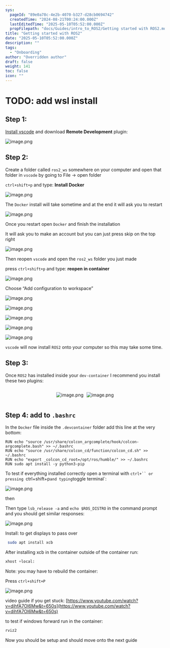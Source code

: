 ```yaml
---
sys:
  pageId: "89e0a78c-4e2b-4070-b327-d28cb0694742"
  createdTime: "2024-08-21T00:24:00.000Z"
  lastEditedTime: "2025-05-10T05:52:00.000Z"
  propFilepath: "docs/Guides/intro_to_ROS2/Getting started with ROS2.md"
title: "Getting started with ROS2"
date: "2025-05-10T05:52:00.000Z"
description: ""
tags:
  - "Onboarding"
author: "Overridden author"
draft: false
weight: 141
toc: false
icon: ""
---
```


# TODO: add wsl install

## Step 1:

[Install vscode](https://code.visualstudio.com/download) and download **Remote Development** plugin:

![image.png](https://prod-files-secure.s3.us-west-2.amazonaws.com/d518164a-d88e-44d1-a4ee-3adb3bd8bce0/efb52993-1881-4a40-b95e-6f020334f022/image.png?X-Amz-Algorithm=AWS4-HMAC-SHA256&X-Amz-Content-Sha256=UNSIGNED-PAYLOAD&X-Amz-Credential=ASIAZI2LB4666SOHWDMS%2F20250607%2Fus-west-2%2Fs3%2Faws4_request&X-Amz-Date=20250607T131814Z&X-Amz-Expires=3600&X-Amz-Security-Token=IQoJb3JpZ2luX2VjEJz%2F%2F%2F%2F%2F%2F%2F%2F%2F%2FwEaCXVzLXdlc3QtMiJGMEQCID3R8yuC6HEuDzEfZ8WPbeaEBZz8OdgTuRD%2FbyIdIjGNAiBpl6nHIZ2KLIGTIBGMOAl13kdIzteRFo6SGTi40FXVxyr%2FAwh0EAAaDDYzNzQyMzE4MzgwNSIM1n7mvNLPgwHlWyCOKtwDshVSvj3fuZYusv8fkjUaKw%2BlSIJ3Ku9RrhQkFxi7sFERmjhj01Aw3wkpQUQMMxBbq5BLbNfMWnqszGWHWc9ArUtOxqzrsubDnm1bYEkdp3WBknearikmgqwrIbhnn9c1SAz5Rz8juA02Q%2FPSYz%2FVsns9PsV3f%2FtMGiDw4GTt6xpGpCx5mic4ROXZWBS5cLGr24q9E05l3h20J081yJoqbCB2r4vwLcDohiUoNUK0Mnkj8IDxnir8BY8WIFIEELmrJNqAY4UoFv7%2F2dTj7Ln9iRmr15LquWIHrJjixNZfybK608vy%2BefXj0h4FCxQ%2BV2hiK8m%2FcNCIVe7YPtXrHCkjwSysWVMckaWWgs5oy8Bi5TpbW11r%2B4iraWqVHP2eILwBgqlLsOGUflLcFitQ0gKLPEmn8H1SH2EHXeI%2F9%2Bw9ZBHiqKmPdRZeWifixr%2FDjHARaLt5lZMNKPXpP3i8J%2F8G8KUtFujAjKWCvKaHqHoD8pGKz7mvp05%2FisM%2F4aVqmsJzpnesaU1XAFRQdPPZccAQbs9F31nztUKCQnRY9Z%2FxNHEnaM%2F1pk%2FaVQsaA7rx1IsBUmyI7UL%2B3W33cRFDs50k8KBpoiEQNlmq04TW2F6brKosZrAcb90Fe51vGsw6MOQwgY6pgE7KwT3CvFyewlRQGMMi44ild9U2pmVZKXwFodhjmjN1j1%2BzJ7W%2BdyII3UnwhG%2BrKWy1xvXmaqQe2nlo753M4QhG4FSsSEB4QUciFmOQRfYjXo6ds1euQdd6C6fV7esQ1Vi6M1fLSw2GXdHVZW%2B2TuHeyYtwnRwwCedag7q8U%2F4TFKz9CQ6E9C5m%2F8Pif4zN1TOdu7zPw8fqbuR9dz7bSTXYIv5nlKJ&X-Amz-Signature=9e2d19893e12930295741ca4e4c6c43191786f07e4795cefdb550d2549917e4c&X-Amz-SignedHeaders=host&x-id=GetObject)

## Step 2:

Create a folder called `ros2_ws` somewhere on your computer and open that folder in `vscode` by going to File → open folder 

`ctrl+shift+p` and type: **Install Docker**

![image.png](https://prod-files-secure.s3.us-west-2.amazonaws.com/d518164a-d88e-44d1-a4ee-3adb3bd8bce0/2269dc0e-1cd5-47ff-bceb-c04ad9b2eab0/image.png?X-Amz-Algorithm=AWS4-HMAC-SHA256&X-Amz-Content-Sha256=UNSIGNED-PAYLOAD&X-Amz-Credential=ASIAZI2LB4666SOHWDMS%2F20250607%2Fus-west-2%2Fs3%2Faws4_request&X-Amz-Date=20250607T131814Z&X-Amz-Expires=3600&X-Amz-Security-Token=IQoJb3JpZ2luX2VjEJz%2F%2F%2F%2F%2F%2F%2F%2F%2F%2FwEaCXVzLXdlc3QtMiJGMEQCID3R8yuC6HEuDzEfZ8WPbeaEBZz8OdgTuRD%2FbyIdIjGNAiBpl6nHIZ2KLIGTIBGMOAl13kdIzteRFo6SGTi40FXVxyr%2FAwh0EAAaDDYzNzQyMzE4MzgwNSIM1n7mvNLPgwHlWyCOKtwDshVSvj3fuZYusv8fkjUaKw%2BlSIJ3Ku9RrhQkFxi7sFERmjhj01Aw3wkpQUQMMxBbq5BLbNfMWnqszGWHWc9ArUtOxqzrsubDnm1bYEkdp3WBknearikmgqwrIbhnn9c1SAz5Rz8juA02Q%2FPSYz%2FVsns9PsV3f%2FtMGiDw4GTt6xpGpCx5mic4ROXZWBS5cLGr24q9E05l3h20J081yJoqbCB2r4vwLcDohiUoNUK0Mnkj8IDxnir8BY8WIFIEELmrJNqAY4UoFv7%2F2dTj7Ln9iRmr15LquWIHrJjixNZfybK608vy%2BefXj0h4FCxQ%2BV2hiK8m%2FcNCIVe7YPtXrHCkjwSysWVMckaWWgs5oy8Bi5TpbW11r%2B4iraWqVHP2eILwBgqlLsOGUflLcFitQ0gKLPEmn8H1SH2EHXeI%2F9%2Bw9ZBHiqKmPdRZeWifixr%2FDjHARaLt5lZMNKPXpP3i8J%2F8G8KUtFujAjKWCvKaHqHoD8pGKz7mvp05%2FisM%2F4aVqmsJzpnesaU1XAFRQdPPZccAQbs9F31nztUKCQnRY9Z%2FxNHEnaM%2F1pk%2FaVQsaA7rx1IsBUmyI7UL%2B3W33cRFDs50k8KBpoiEQNlmq04TW2F6brKosZrAcb90Fe51vGsw6MOQwgY6pgE7KwT3CvFyewlRQGMMi44ild9U2pmVZKXwFodhjmjN1j1%2BzJ7W%2BdyII3UnwhG%2BrKWy1xvXmaqQe2nlo753M4QhG4FSsSEB4QUciFmOQRfYjXo6ds1euQdd6C6fV7esQ1Vi6M1fLSw2GXdHVZW%2B2TuHeyYtwnRwwCedag7q8U%2F4TFKz9CQ6E9C5m%2F8Pif4zN1TOdu7zPw8fqbuR9dz7bSTXYIv5nlKJ&X-Amz-Signature=29e7a66315adaa605b693522c89b2f4cc0b48c12cc2af12791440db67966af8e&X-Amz-SignedHeaders=host&x-id=GetObject)

The `Docker` install will take sometime and at the end it will ask you to restart

![image.png](https://prod-files-secure.s3.us-west-2.amazonaws.com/d518164a-d88e-44d1-a4ee-3adb3bd8bce0/ed233f78-be33-4b1f-b89c-9c346c0e961e/image.png?X-Amz-Algorithm=AWS4-HMAC-SHA256&X-Amz-Content-Sha256=UNSIGNED-PAYLOAD&X-Amz-Credential=ASIAZI2LB4666SOHWDMS%2F20250607%2Fus-west-2%2Fs3%2Faws4_request&X-Amz-Date=20250607T131814Z&X-Amz-Expires=3600&X-Amz-Security-Token=IQoJb3JpZ2luX2VjEJz%2F%2F%2F%2F%2F%2F%2F%2F%2F%2FwEaCXVzLXdlc3QtMiJGMEQCID3R8yuC6HEuDzEfZ8WPbeaEBZz8OdgTuRD%2FbyIdIjGNAiBpl6nHIZ2KLIGTIBGMOAl13kdIzteRFo6SGTi40FXVxyr%2FAwh0EAAaDDYzNzQyMzE4MzgwNSIM1n7mvNLPgwHlWyCOKtwDshVSvj3fuZYusv8fkjUaKw%2BlSIJ3Ku9RrhQkFxi7sFERmjhj01Aw3wkpQUQMMxBbq5BLbNfMWnqszGWHWc9ArUtOxqzrsubDnm1bYEkdp3WBknearikmgqwrIbhnn9c1SAz5Rz8juA02Q%2FPSYz%2FVsns9PsV3f%2FtMGiDw4GTt6xpGpCx5mic4ROXZWBS5cLGr24q9E05l3h20J081yJoqbCB2r4vwLcDohiUoNUK0Mnkj8IDxnir8BY8WIFIEELmrJNqAY4UoFv7%2F2dTj7Ln9iRmr15LquWIHrJjixNZfybK608vy%2BefXj0h4FCxQ%2BV2hiK8m%2FcNCIVe7YPtXrHCkjwSysWVMckaWWgs5oy8Bi5TpbW11r%2B4iraWqVHP2eILwBgqlLsOGUflLcFitQ0gKLPEmn8H1SH2EHXeI%2F9%2Bw9ZBHiqKmPdRZeWifixr%2FDjHARaLt5lZMNKPXpP3i8J%2F8G8KUtFujAjKWCvKaHqHoD8pGKz7mvp05%2FisM%2F4aVqmsJzpnesaU1XAFRQdPPZccAQbs9F31nztUKCQnRY9Z%2FxNHEnaM%2F1pk%2FaVQsaA7rx1IsBUmyI7UL%2B3W33cRFDs50k8KBpoiEQNlmq04TW2F6brKosZrAcb90Fe51vGsw6MOQwgY6pgE7KwT3CvFyewlRQGMMi44ild9U2pmVZKXwFodhjmjN1j1%2BzJ7W%2BdyII3UnwhG%2BrKWy1xvXmaqQe2nlo753M4QhG4FSsSEB4QUciFmOQRfYjXo6ds1euQdd6C6fV7esQ1Vi6M1fLSw2GXdHVZW%2B2TuHeyYtwnRwwCedag7q8U%2F4TFKz9CQ6E9C5m%2F8Pif4zN1TOdu7zPw8fqbuR9dz7bSTXYIv5nlKJ&X-Amz-Signature=5b7ac26dc32911467708d08624914bb743c0ab180ca34581a2d25e3ea4f42271&X-Amz-SignedHeaders=host&x-id=GetObject)

Once you restart open `Docker` and finish the installation

It will ask you to make an account but you can just press skip on the top right

![image.png](https://prod-files-secure.s3.us-west-2.amazonaws.com/d518164a-d88e-44d1-a4ee-3adb3bd8bce0/21010ad9-1659-4fd9-9f59-9932a09b2a3d/image.png?X-Amz-Algorithm=AWS4-HMAC-SHA256&X-Amz-Content-Sha256=UNSIGNED-PAYLOAD&X-Amz-Credential=ASIAZI2LB4666SOHWDMS%2F20250607%2Fus-west-2%2Fs3%2Faws4_request&X-Amz-Date=20250607T131814Z&X-Amz-Expires=3600&X-Amz-Security-Token=IQoJb3JpZ2luX2VjEJz%2F%2F%2F%2F%2F%2F%2F%2F%2F%2FwEaCXVzLXdlc3QtMiJGMEQCID3R8yuC6HEuDzEfZ8WPbeaEBZz8OdgTuRD%2FbyIdIjGNAiBpl6nHIZ2KLIGTIBGMOAl13kdIzteRFo6SGTi40FXVxyr%2FAwh0EAAaDDYzNzQyMzE4MzgwNSIM1n7mvNLPgwHlWyCOKtwDshVSvj3fuZYusv8fkjUaKw%2BlSIJ3Ku9RrhQkFxi7sFERmjhj01Aw3wkpQUQMMxBbq5BLbNfMWnqszGWHWc9ArUtOxqzrsubDnm1bYEkdp3WBknearikmgqwrIbhnn9c1SAz5Rz8juA02Q%2FPSYz%2FVsns9PsV3f%2FtMGiDw4GTt6xpGpCx5mic4ROXZWBS5cLGr24q9E05l3h20J081yJoqbCB2r4vwLcDohiUoNUK0Mnkj8IDxnir8BY8WIFIEELmrJNqAY4UoFv7%2F2dTj7Ln9iRmr15LquWIHrJjixNZfybK608vy%2BefXj0h4FCxQ%2BV2hiK8m%2FcNCIVe7YPtXrHCkjwSysWVMckaWWgs5oy8Bi5TpbW11r%2B4iraWqVHP2eILwBgqlLsOGUflLcFitQ0gKLPEmn8H1SH2EHXeI%2F9%2Bw9ZBHiqKmPdRZeWifixr%2FDjHARaLt5lZMNKPXpP3i8J%2F8G8KUtFujAjKWCvKaHqHoD8pGKz7mvp05%2FisM%2F4aVqmsJzpnesaU1XAFRQdPPZccAQbs9F31nztUKCQnRY9Z%2FxNHEnaM%2F1pk%2FaVQsaA7rx1IsBUmyI7UL%2B3W33cRFDs50k8KBpoiEQNlmq04TW2F6brKosZrAcb90Fe51vGsw6MOQwgY6pgE7KwT3CvFyewlRQGMMi44ild9U2pmVZKXwFodhjmjN1j1%2BzJ7W%2BdyII3UnwhG%2BrKWy1xvXmaqQe2nlo753M4QhG4FSsSEB4QUciFmOQRfYjXo6ds1euQdd6C6fV7esQ1Vi6M1fLSw2GXdHVZW%2B2TuHeyYtwnRwwCedag7q8U%2F4TFKz9CQ6E9C5m%2F8Pif4zN1TOdu7zPw8fqbuR9dz7bSTXYIv5nlKJ&X-Amz-Signature=cfadbf54a2e07ff6bd07b2671ffcc02f32ae02e5de48d0c5e730ddbfac288f20&X-Amz-SignedHeaders=host&x-id=GetObject)

Then reopen `vscode` and open the `ros2_ws` folder you just made

press `ctrl+shift+p` and type: **reopen in container**

![image.png](https://prod-files-secure.s3.us-west-2.amazonaws.com/d518164a-d88e-44d1-a4ee-3adb3bd8bce0/4e93b8c2-41ad-488c-8095-c74205196118/image.png?X-Amz-Algorithm=AWS4-HMAC-SHA256&X-Amz-Content-Sha256=UNSIGNED-PAYLOAD&X-Amz-Credential=ASIAZI2LB4666SOHWDMS%2F20250607%2Fus-west-2%2Fs3%2Faws4_request&X-Amz-Date=20250607T131814Z&X-Amz-Expires=3600&X-Amz-Security-Token=IQoJb3JpZ2luX2VjEJz%2F%2F%2F%2F%2F%2F%2F%2F%2F%2FwEaCXVzLXdlc3QtMiJGMEQCID3R8yuC6HEuDzEfZ8WPbeaEBZz8OdgTuRD%2FbyIdIjGNAiBpl6nHIZ2KLIGTIBGMOAl13kdIzteRFo6SGTi40FXVxyr%2FAwh0EAAaDDYzNzQyMzE4MzgwNSIM1n7mvNLPgwHlWyCOKtwDshVSvj3fuZYusv8fkjUaKw%2BlSIJ3Ku9RrhQkFxi7sFERmjhj01Aw3wkpQUQMMxBbq5BLbNfMWnqszGWHWc9ArUtOxqzrsubDnm1bYEkdp3WBknearikmgqwrIbhnn9c1SAz5Rz8juA02Q%2FPSYz%2FVsns9PsV3f%2FtMGiDw4GTt6xpGpCx5mic4ROXZWBS5cLGr24q9E05l3h20J081yJoqbCB2r4vwLcDohiUoNUK0Mnkj8IDxnir8BY8WIFIEELmrJNqAY4UoFv7%2F2dTj7Ln9iRmr15LquWIHrJjixNZfybK608vy%2BefXj0h4FCxQ%2BV2hiK8m%2FcNCIVe7YPtXrHCkjwSysWVMckaWWgs5oy8Bi5TpbW11r%2B4iraWqVHP2eILwBgqlLsOGUflLcFitQ0gKLPEmn8H1SH2EHXeI%2F9%2Bw9ZBHiqKmPdRZeWifixr%2FDjHARaLt5lZMNKPXpP3i8J%2F8G8KUtFujAjKWCvKaHqHoD8pGKz7mvp05%2FisM%2F4aVqmsJzpnesaU1XAFRQdPPZccAQbs9F31nztUKCQnRY9Z%2FxNHEnaM%2F1pk%2FaVQsaA7rx1IsBUmyI7UL%2B3W33cRFDs50k8KBpoiEQNlmq04TW2F6brKosZrAcb90Fe51vGsw6MOQwgY6pgE7KwT3CvFyewlRQGMMi44ild9U2pmVZKXwFodhjmjN1j1%2BzJ7W%2BdyII3UnwhG%2BrKWy1xvXmaqQe2nlo753M4QhG4FSsSEB4QUciFmOQRfYjXo6ds1euQdd6C6fV7esQ1Vi6M1fLSw2GXdHVZW%2B2TuHeyYtwnRwwCedag7q8U%2F4TFKz9CQ6E9C5m%2F8Pif4zN1TOdu7zPw8fqbuR9dz7bSTXYIv5nlKJ&X-Amz-Signature=67dfc7041a8f0b2c3c0f37cfb98226d489a01f6016cbfcb6f8e43fddb26f870f&X-Amz-SignedHeaders=host&x-id=GetObject)

Choose “Add configuration to workspace”

![image.png](https://prod-files-secure.s3.us-west-2.amazonaws.com/d518164a-d88e-44d1-a4ee-3adb3bd8bce0/9560b282-5060-4989-ba37-97e7b2c22476/image.png?X-Amz-Algorithm=AWS4-HMAC-SHA256&X-Amz-Content-Sha256=UNSIGNED-PAYLOAD&X-Amz-Credential=ASIAZI2LB4666SOHWDMS%2F20250607%2Fus-west-2%2Fs3%2Faws4_request&X-Amz-Date=20250607T131814Z&X-Amz-Expires=3600&X-Amz-Security-Token=IQoJb3JpZ2luX2VjEJz%2F%2F%2F%2F%2F%2F%2F%2F%2F%2FwEaCXVzLXdlc3QtMiJGMEQCID3R8yuC6HEuDzEfZ8WPbeaEBZz8OdgTuRD%2FbyIdIjGNAiBpl6nHIZ2KLIGTIBGMOAl13kdIzteRFo6SGTi40FXVxyr%2FAwh0EAAaDDYzNzQyMzE4MzgwNSIM1n7mvNLPgwHlWyCOKtwDshVSvj3fuZYusv8fkjUaKw%2BlSIJ3Ku9RrhQkFxi7sFERmjhj01Aw3wkpQUQMMxBbq5BLbNfMWnqszGWHWc9ArUtOxqzrsubDnm1bYEkdp3WBknearikmgqwrIbhnn9c1SAz5Rz8juA02Q%2FPSYz%2FVsns9PsV3f%2FtMGiDw4GTt6xpGpCx5mic4ROXZWBS5cLGr24q9E05l3h20J081yJoqbCB2r4vwLcDohiUoNUK0Mnkj8IDxnir8BY8WIFIEELmrJNqAY4UoFv7%2F2dTj7Ln9iRmr15LquWIHrJjixNZfybK608vy%2BefXj0h4FCxQ%2BV2hiK8m%2FcNCIVe7YPtXrHCkjwSysWVMckaWWgs5oy8Bi5TpbW11r%2B4iraWqVHP2eILwBgqlLsOGUflLcFitQ0gKLPEmn8H1SH2EHXeI%2F9%2Bw9ZBHiqKmPdRZeWifixr%2FDjHARaLt5lZMNKPXpP3i8J%2F8G8KUtFujAjKWCvKaHqHoD8pGKz7mvp05%2FisM%2F4aVqmsJzpnesaU1XAFRQdPPZccAQbs9F31nztUKCQnRY9Z%2FxNHEnaM%2F1pk%2FaVQsaA7rx1IsBUmyI7UL%2B3W33cRFDs50k8KBpoiEQNlmq04TW2F6brKosZrAcb90Fe51vGsw6MOQwgY6pgE7KwT3CvFyewlRQGMMi44ild9U2pmVZKXwFodhjmjN1j1%2BzJ7W%2BdyII3UnwhG%2BrKWy1xvXmaqQe2nlo753M4QhG4FSsSEB4QUciFmOQRfYjXo6ds1euQdd6C6fV7esQ1Vi6M1fLSw2GXdHVZW%2B2TuHeyYtwnRwwCedag7q8U%2F4TFKz9CQ6E9C5m%2F8Pif4zN1TOdu7zPw8fqbuR9dz7bSTXYIv5nlKJ&X-Amz-Signature=60b1eff31abd0b329fdd30e9749629bec1e1c74b0eac8b62b7eae7a4db34b351&X-Amz-SignedHeaders=host&x-id=GetObject)

![image.png](https://prod-files-secure.s3.us-west-2.amazonaws.com/d518164a-d88e-44d1-a4ee-3adb3bd8bce0/2ee63f81-886b-48e8-a553-dc6e5eac99e4/image.png?X-Amz-Algorithm=AWS4-HMAC-SHA256&X-Amz-Content-Sha256=UNSIGNED-PAYLOAD&X-Amz-Credential=ASIAZI2LB4666SOHWDMS%2F20250607%2Fus-west-2%2Fs3%2Faws4_request&X-Amz-Date=20250607T131814Z&X-Amz-Expires=3600&X-Amz-Security-Token=IQoJb3JpZ2luX2VjEJz%2F%2F%2F%2F%2F%2F%2F%2F%2F%2FwEaCXVzLXdlc3QtMiJGMEQCID3R8yuC6HEuDzEfZ8WPbeaEBZz8OdgTuRD%2FbyIdIjGNAiBpl6nHIZ2KLIGTIBGMOAl13kdIzteRFo6SGTi40FXVxyr%2FAwh0EAAaDDYzNzQyMzE4MzgwNSIM1n7mvNLPgwHlWyCOKtwDshVSvj3fuZYusv8fkjUaKw%2BlSIJ3Ku9RrhQkFxi7sFERmjhj01Aw3wkpQUQMMxBbq5BLbNfMWnqszGWHWc9ArUtOxqzrsubDnm1bYEkdp3WBknearikmgqwrIbhnn9c1SAz5Rz8juA02Q%2FPSYz%2FVsns9PsV3f%2FtMGiDw4GTt6xpGpCx5mic4ROXZWBS5cLGr24q9E05l3h20J081yJoqbCB2r4vwLcDohiUoNUK0Mnkj8IDxnir8BY8WIFIEELmrJNqAY4UoFv7%2F2dTj7Ln9iRmr15LquWIHrJjixNZfybK608vy%2BefXj0h4FCxQ%2BV2hiK8m%2FcNCIVe7YPtXrHCkjwSysWVMckaWWgs5oy8Bi5TpbW11r%2B4iraWqVHP2eILwBgqlLsOGUflLcFitQ0gKLPEmn8H1SH2EHXeI%2F9%2Bw9ZBHiqKmPdRZeWifixr%2FDjHARaLt5lZMNKPXpP3i8J%2F8G8KUtFujAjKWCvKaHqHoD8pGKz7mvp05%2FisM%2F4aVqmsJzpnesaU1XAFRQdPPZccAQbs9F31nztUKCQnRY9Z%2FxNHEnaM%2F1pk%2FaVQsaA7rx1IsBUmyI7UL%2B3W33cRFDs50k8KBpoiEQNlmq04TW2F6brKosZrAcb90Fe51vGsw6MOQwgY6pgE7KwT3CvFyewlRQGMMi44ild9U2pmVZKXwFodhjmjN1j1%2BzJ7W%2BdyII3UnwhG%2BrKWy1xvXmaqQe2nlo753M4QhG4FSsSEB4QUciFmOQRfYjXo6ds1euQdd6C6fV7esQ1Vi6M1fLSw2GXdHVZW%2B2TuHeyYtwnRwwCedag7q8U%2F4TFKz9CQ6E9C5m%2F8Pif4zN1TOdu7zPw8fqbuR9dz7bSTXYIv5nlKJ&X-Amz-Signature=ec02023d1efc0128517acc83d27c2bb2633add990d2f8d8e36cdaad3734ea71e&X-Amz-SignedHeaders=host&x-id=GetObject)

![image.png](https://prod-files-secure.s3.us-west-2.amazonaws.com/d518164a-d88e-44d1-a4ee-3adb3bd8bce0/ae1580b2-b048-407e-aed9-b584224a7a04/image.png?X-Amz-Algorithm=AWS4-HMAC-SHA256&X-Amz-Content-Sha256=UNSIGNED-PAYLOAD&X-Amz-Credential=ASIAZI2LB4666SOHWDMS%2F20250607%2Fus-west-2%2Fs3%2Faws4_request&X-Amz-Date=20250607T131814Z&X-Amz-Expires=3600&X-Amz-Security-Token=IQoJb3JpZ2luX2VjEJz%2F%2F%2F%2F%2F%2F%2F%2F%2F%2FwEaCXVzLXdlc3QtMiJGMEQCID3R8yuC6HEuDzEfZ8WPbeaEBZz8OdgTuRD%2FbyIdIjGNAiBpl6nHIZ2KLIGTIBGMOAl13kdIzteRFo6SGTi40FXVxyr%2FAwh0EAAaDDYzNzQyMzE4MzgwNSIM1n7mvNLPgwHlWyCOKtwDshVSvj3fuZYusv8fkjUaKw%2BlSIJ3Ku9RrhQkFxi7sFERmjhj01Aw3wkpQUQMMxBbq5BLbNfMWnqszGWHWc9ArUtOxqzrsubDnm1bYEkdp3WBknearikmgqwrIbhnn9c1SAz5Rz8juA02Q%2FPSYz%2FVsns9PsV3f%2FtMGiDw4GTt6xpGpCx5mic4ROXZWBS5cLGr24q9E05l3h20J081yJoqbCB2r4vwLcDohiUoNUK0Mnkj8IDxnir8BY8WIFIEELmrJNqAY4UoFv7%2F2dTj7Ln9iRmr15LquWIHrJjixNZfybK608vy%2BefXj0h4FCxQ%2BV2hiK8m%2FcNCIVe7YPtXrHCkjwSysWVMckaWWgs5oy8Bi5TpbW11r%2B4iraWqVHP2eILwBgqlLsOGUflLcFitQ0gKLPEmn8H1SH2EHXeI%2F9%2Bw9ZBHiqKmPdRZeWifixr%2FDjHARaLt5lZMNKPXpP3i8J%2F8G8KUtFujAjKWCvKaHqHoD8pGKz7mvp05%2FisM%2F4aVqmsJzpnesaU1XAFRQdPPZccAQbs9F31nztUKCQnRY9Z%2FxNHEnaM%2F1pk%2FaVQsaA7rx1IsBUmyI7UL%2B3W33cRFDs50k8KBpoiEQNlmq04TW2F6brKosZrAcb90Fe51vGsw6MOQwgY6pgE7KwT3CvFyewlRQGMMi44ild9U2pmVZKXwFodhjmjN1j1%2BzJ7W%2BdyII3UnwhG%2BrKWy1xvXmaqQe2nlo753M4QhG4FSsSEB4QUciFmOQRfYjXo6ds1euQdd6C6fV7esQ1Vi6M1fLSw2GXdHVZW%2B2TuHeyYtwnRwwCedag7q8U%2F4TFKz9CQ6E9C5m%2F8Pif4zN1TOdu7zPw8fqbuR9dz7bSTXYIv5nlKJ&X-Amz-Signature=bff4f95f06e023f367ac507bcf93be53f2e9bbe36d719083a4a31ed40b6654ff&X-Amz-SignedHeaders=host&x-id=GetObject)

![image.png](https://prod-files-secure.s3.us-west-2.amazonaws.com/d518164a-d88e-44d1-a4ee-3adb3bd8bce0/53255b28-f75e-430f-b9e3-c0ac8577e42b/image.png?X-Amz-Algorithm=AWS4-HMAC-SHA256&X-Amz-Content-Sha256=UNSIGNED-PAYLOAD&X-Amz-Credential=ASIAZI2LB4666SOHWDMS%2F20250607%2Fus-west-2%2Fs3%2Faws4_request&X-Amz-Date=20250607T131814Z&X-Amz-Expires=3600&X-Amz-Security-Token=IQoJb3JpZ2luX2VjEJz%2F%2F%2F%2F%2F%2F%2F%2F%2F%2FwEaCXVzLXdlc3QtMiJGMEQCID3R8yuC6HEuDzEfZ8WPbeaEBZz8OdgTuRD%2FbyIdIjGNAiBpl6nHIZ2KLIGTIBGMOAl13kdIzteRFo6SGTi40FXVxyr%2FAwh0EAAaDDYzNzQyMzE4MzgwNSIM1n7mvNLPgwHlWyCOKtwDshVSvj3fuZYusv8fkjUaKw%2BlSIJ3Ku9RrhQkFxi7sFERmjhj01Aw3wkpQUQMMxBbq5BLbNfMWnqszGWHWc9ArUtOxqzrsubDnm1bYEkdp3WBknearikmgqwrIbhnn9c1SAz5Rz8juA02Q%2FPSYz%2FVsns9PsV3f%2FtMGiDw4GTt6xpGpCx5mic4ROXZWBS5cLGr24q9E05l3h20J081yJoqbCB2r4vwLcDohiUoNUK0Mnkj8IDxnir8BY8WIFIEELmrJNqAY4UoFv7%2F2dTj7Ln9iRmr15LquWIHrJjixNZfybK608vy%2BefXj0h4FCxQ%2BV2hiK8m%2FcNCIVe7YPtXrHCkjwSysWVMckaWWgs5oy8Bi5TpbW11r%2B4iraWqVHP2eILwBgqlLsOGUflLcFitQ0gKLPEmn8H1SH2EHXeI%2F9%2Bw9ZBHiqKmPdRZeWifixr%2FDjHARaLt5lZMNKPXpP3i8J%2F8G8KUtFujAjKWCvKaHqHoD8pGKz7mvp05%2FisM%2F4aVqmsJzpnesaU1XAFRQdPPZccAQbs9F31nztUKCQnRY9Z%2FxNHEnaM%2F1pk%2FaVQsaA7rx1IsBUmyI7UL%2B3W33cRFDs50k8KBpoiEQNlmq04TW2F6brKosZrAcb90Fe51vGsw6MOQwgY6pgE7KwT3CvFyewlRQGMMi44ild9U2pmVZKXwFodhjmjN1j1%2BzJ7W%2BdyII3UnwhG%2BrKWy1xvXmaqQe2nlo753M4QhG4FSsSEB4QUciFmOQRfYjXo6ds1euQdd6C6fV7esQ1Vi6M1fLSw2GXdHVZW%2B2TuHeyYtwnRwwCedag7q8U%2F4TFKz9CQ6E9C5m%2F8Pif4zN1TOdu7zPw8fqbuR9dz7bSTXYIv5nlKJ&X-Amz-Signature=d9231bbfdf0a1f3b34052f5aec1368dd1b3a194bf931f596d1fece32b638905d&X-Amz-SignedHeaders=host&x-id=GetObject)

![image.png](https://prod-files-secure.s3.us-west-2.amazonaws.com/d518164a-d88e-44d1-a4ee-3adb3bd8bce0/7c562767-5af9-4ffb-97d1-327bcdf4ee00/image.png?X-Amz-Algorithm=AWS4-HMAC-SHA256&X-Amz-Content-Sha256=UNSIGNED-PAYLOAD&X-Amz-Credential=ASIAZI2LB4666SOHWDMS%2F20250607%2Fus-west-2%2Fs3%2Faws4_request&X-Amz-Date=20250607T131814Z&X-Amz-Expires=3600&X-Amz-Security-Token=IQoJb3JpZ2luX2VjEJz%2F%2F%2F%2F%2F%2F%2F%2F%2F%2FwEaCXVzLXdlc3QtMiJGMEQCID3R8yuC6HEuDzEfZ8WPbeaEBZz8OdgTuRD%2FbyIdIjGNAiBpl6nHIZ2KLIGTIBGMOAl13kdIzteRFo6SGTi40FXVxyr%2FAwh0EAAaDDYzNzQyMzE4MzgwNSIM1n7mvNLPgwHlWyCOKtwDshVSvj3fuZYusv8fkjUaKw%2BlSIJ3Ku9RrhQkFxi7sFERmjhj01Aw3wkpQUQMMxBbq5BLbNfMWnqszGWHWc9ArUtOxqzrsubDnm1bYEkdp3WBknearikmgqwrIbhnn9c1SAz5Rz8juA02Q%2FPSYz%2FVsns9PsV3f%2FtMGiDw4GTt6xpGpCx5mic4ROXZWBS5cLGr24q9E05l3h20J081yJoqbCB2r4vwLcDohiUoNUK0Mnkj8IDxnir8BY8WIFIEELmrJNqAY4UoFv7%2F2dTj7Ln9iRmr15LquWIHrJjixNZfybK608vy%2BefXj0h4FCxQ%2BV2hiK8m%2FcNCIVe7YPtXrHCkjwSysWVMckaWWgs5oy8Bi5TpbW11r%2B4iraWqVHP2eILwBgqlLsOGUflLcFitQ0gKLPEmn8H1SH2EHXeI%2F9%2Bw9ZBHiqKmPdRZeWifixr%2FDjHARaLt5lZMNKPXpP3i8J%2F8G8KUtFujAjKWCvKaHqHoD8pGKz7mvp05%2FisM%2F4aVqmsJzpnesaU1XAFRQdPPZccAQbs9F31nztUKCQnRY9Z%2FxNHEnaM%2F1pk%2FaVQsaA7rx1IsBUmyI7UL%2B3W33cRFDs50k8KBpoiEQNlmq04TW2F6brKosZrAcb90Fe51vGsw6MOQwgY6pgE7KwT3CvFyewlRQGMMi44ild9U2pmVZKXwFodhjmjN1j1%2BzJ7W%2BdyII3UnwhG%2BrKWy1xvXmaqQe2nlo753M4QhG4FSsSEB4QUciFmOQRfYjXo6ds1euQdd6C6fV7esQ1Vi6M1fLSw2GXdHVZW%2B2TuHeyYtwnRwwCedag7q8U%2F4TFKz9CQ6E9C5m%2F8Pif4zN1TOdu7zPw8fqbuR9dz7bSTXYIv5nlKJ&X-Amz-Signature=3e7e856e0b3744e98552060c8a18df9b3a1d202032235f5cfa14320c6a90ebcb&X-Amz-SignedHeaders=host&x-id=GetObject)

`vscode` will now install `ROS2` onto your computer so this may take some time.

## Step 3:

Once `ROS2` has installed inside your `dev-container` I recommend you install these two plugins:

<div style="display: flex;flex-direction: row; column-gap:10px; max-width: 630px;justify-content: center;">
<div>

![image.png](https://prod-files-secure.s3.us-west-2.amazonaws.com/d518164a-d88e-44d1-a4ee-3adb3bd8bce0/3fc3d550-5a54-4ba1-ba6b-faa01cdb7369/image.png?X-Amz-Algorithm=AWS4-HMAC-SHA256&X-Amz-Content-Sha256=UNSIGNED-PAYLOAD&X-Amz-Credential=ASIAZI2LB46652P7L7WS%2F20250607%2Fus-west-2%2Fs3%2Faws4_request&X-Amz-Date=20250607T131819Z&X-Amz-Expires=3600&X-Amz-Security-Token=IQoJb3JpZ2luX2VjEJz%2F%2F%2F%2F%2F%2F%2F%2F%2F%2FwEaCXVzLXdlc3QtMiJHMEUCIQChWH%2BD%2BwlUc%2Bd9vLxD6wWrkhWg3eLiFvflmlhPsOGs%2BgIgFrGWXf3YmYUC9Ppi9nygasM8%2F9%2FSKOumMJPfa3uEc3Mq%2FwMIdRAAGgw2Mzc0MjMxODM4MDUiDJ4PecuHkMR2bVPUOyrcAwVCZEw7XcP6C8oZXlnyyboME0hnVtA3d8tT4%2Bt27kLmVrf8aeP%2FJSkOHzdO%2F06K4cjPjzPTZ%2FqAMkBOX358SwhBUGb4JD5axizPhk1%2BPOWXqdjfhpTC%2B%2B80guBHICdiAdxx6Dcvx2gMp2tzDQPMe1m%2BAKsJM9oJeQ2eLeLsRPig60z82Cqb2xY2dhZySOJCKKU34DK6utlgWaRXdHyNIcG7PzkCRVKVzgfFwiL8970vlDAFPbb%2FPPwpCVCes8zTGHheW%2FG95euliPrjvHMBZy31LjtHUcRgTGKTa2VzwHyxcmis%2Fy4a3MiC3fOcIh5R791ZsARjZVv%2B84g248W3rYKIfzVyazX%2BaeAtDSd1C4lFlUAsBVT06OqSCd8s%2FHZ%2F%2FOoIz6CLJvn85pJDpJ85NpjN0SFBtHi9FM%2BgTpKyZ2IRZOeca9O2Bwr7JvuzSeQMNa3ToHwhcC5UjpsbkJ3BWSMEoKC%2BKOvfJdYlxkvZeJuZ5SrnpRox7At%2BkeEhC8LMXZz245smJn1AQbuY2EoUrIgaRMfpoOs0NdZrqTYzACvqLNKedDgfSC%2FBM3Uxxk%2BkXefXjthUBk%2FGXKnRM1JwFAvMs6RcBryTSxxAOX3WgF1IHs3QztQl1IaoWcqJMMHXkMIGOqUBEly5ZoJdo6s2iotJC%2Fa0W%2F7rvUwhsCcI850%2F%2FX%2FHtvDVO%2BzFHKdC25lVBq1D0zseAldXoYXb40TBsChG7wROTVR33N%2FnsDDdN3TZEZQQ5Nk%2F%2Bb22vvRwtZT7WRVt%2Bn9Vlh04XuECq92ajFpQtT2Qa%2FpRy%2Bnq597w7vPp9GBZ0bhtTuftx11pdqSRL3EjLEzCmYd3E0SL9SmpjAqGQEWSNM9DWSag&X-Amz-Signature=2cf22a34fcc3fcc70714f1a3e6db9cc5dd01de13e6eaa232269f864d3dfccae8&X-Amz-SignedHeaders=host&x-id=GetObject)

</div>
<div>

![image.png](https://prod-files-secure.s3.us-west-2.amazonaws.com/d518164a-d88e-44d1-a4ee-3adb3bd8bce0/d994cc66-13c2-4093-a5a3-f84cf4601a82/image.png?X-Amz-Algorithm=AWS4-HMAC-SHA256&X-Amz-Content-Sha256=UNSIGNED-PAYLOAD&X-Amz-Credential=ASIAZI2LB4664PAXBVPU%2F20250607%2Fus-west-2%2Fs3%2Faws4_request&X-Amz-Date=20250607T131819Z&X-Amz-Expires=3600&X-Amz-Security-Token=IQoJb3JpZ2luX2VjEJz%2F%2F%2F%2F%2F%2F%2F%2F%2F%2FwEaCXVzLXdlc3QtMiJGMEQCIH%2BdZDHNxNzESAek1sFSKA0Vvna6eS%2FBj7nCS5brNBXjAiBZJlZQE%2BgVQT5yivgM4cH8iRSyzJvTacQOfzqF8vUJtCr%2FAwh1EAAaDDYzNzQyMzE4MzgwNSIMfwp8nR2A4wynN18DKtwDE2lY8QK2mywClyhWADMClWIkvw8TAHTwgg%2BidfB0MmNkeCWdXHU0ESuZw1HQZ6WuGoN9ev%2BhCHGCibswvavxLUgDv3AX14HeTUCD115sq2QcpBk1H7kx3MqmpxLXNXMJ6HMUk7%2BUo%2FGBJ7vFwiSxT4kdh1LeX53elOpjuOGPXXJSAkIPR3kH4kTA8DR3Cr4TuEuP6lLnxKWrlwl1ryj5VRi4yzfuMdeTT8Ai0zBCIOomMjhhjeDqi9X4LB1IS1TDmRwfuq7jExn7LCRZQ%2FjAE4C32MCDe0BXqKIkGOHeAnZ5TRXeYzUyR8ShaUlrgKS9ijiRVeO%2F2qTqkO5su363mVCxI9Ro4wUoiUlVIJI4Pl2Vc1U2ddYe705vxwVDt8%2FVT%2Fj1Gtnh3jDNyMelX99cpjNMcVbDlqXsepdr2QTQdWxr8wP7K9mpadNwirulAmxXSwEAHQABUDNSSgfgsJ47T64jjyo4rmsB9tjdCjemny%2FnOcUCCpxBtM%2F%2FquiFgd3AcTInIKtehQWSNdHKtma6S5UzXL1hvyNV22BxGK2urSDegxKM%2BWaiQ7eV9ngo8BNytX%2BPjf00Llzw49bMUlj2hWeijDrkjWUn3EBPV%2B2ttONP%2F%2BQM6fzQUQK4jVAwyMOQwgY6pgG4jtrpxqAoq6n4GectJ%2F1a0l2d8Cr%2BRZ7ohm38DT3ZjcNQr08aYqWrzkkOTf1PvBOWeL9QjqNVDHw2VHRcV4QPDlKRWaaal%2BDL0jlvr6JtsSgelgXBT8qgCchLaLZ5Nv0fUmeRS3ordj2cEmL9iFdAneHH4g5unLIOy%2FrfXyl0sdtJADSx%2BizsDvIefJkGyZabKaA7GaBpWD8edWA%2F99yJUnYYJsBk&X-Amz-Signature=80c02b11241dcb39f3616c874a50cdb1a04a4e46ce607750c3c88ebfc88596cf&X-Amz-SignedHeaders=host&x-id=GetObject)

</div>
</div>

## Step 4: add to `.bashrc`

In the `Docker` file inside the `.devcontainer` folder add this line at the very bottom: 

```docker
RUN echo "source /usr/share/colcon_argcomplete/hook/colcon-argcomplete.bash" >> ~/.bashrc
RUN echo "source /usr/share/colcon_cd/function/colcon_cd.sh" >> ~/.bashrc
RUN echo "export _colcon_cd_root=/opt/ros/humble/" >> ~/.bashrc
RUN sudo apt install -y python3-pip 
```

To test if everything installed correctly open a terminal with `ctrl+`` or pressing `ctrl+shift+p` and typing `toggle terminal`:

![image.png](https://prod-files-secure.s3.us-west-2.amazonaws.com/d518164a-d88e-44d1-a4ee-3adb3bd8bce0/6a4943d8-b04e-4c02-9a58-775f3384d1a5/image.png?X-Amz-Algorithm=AWS4-HMAC-SHA256&X-Amz-Content-Sha256=UNSIGNED-PAYLOAD&X-Amz-Credential=ASIAZI2LB4666SOHWDMS%2F20250607%2Fus-west-2%2Fs3%2Faws4_request&X-Amz-Date=20250607T131814Z&X-Amz-Expires=3600&X-Amz-Security-Token=IQoJb3JpZ2luX2VjEJz%2F%2F%2F%2F%2F%2F%2F%2F%2F%2FwEaCXVzLXdlc3QtMiJGMEQCID3R8yuC6HEuDzEfZ8WPbeaEBZz8OdgTuRD%2FbyIdIjGNAiBpl6nHIZ2KLIGTIBGMOAl13kdIzteRFo6SGTi40FXVxyr%2FAwh0EAAaDDYzNzQyMzE4MzgwNSIM1n7mvNLPgwHlWyCOKtwDshVSvj3fuZYusv8fkjUaKw%2BlSIJ3Ku9RrhQkFxi7sFERmjhj01Aw3wkpQUQMMxBbq5BLbNfMWnqszGWHWc9ArUtOxqzrsubDnm1bYEkdp3WBknearikmgqwrIbhnn9c1SAz5Rz8juA02Q%2FPSYz%2FVsns9PsV3f%2FtMGiDw4GTt6xpGpCx5mic4ROXZWBS5cLGr24q9E05l3h20J081yJoqbCB2r4vwLcDohiUoNUK0Mnkj8IDxnir8BY8WIFIEELmrJNqAY4UoFv7%2F2dTj7Ln9iRmr15LquWIHrJjixNZfybK608vy%2BefXj0h4FCxQ%2BV2hiK8m%2FcNCIVe7YPtXrHCkjwSysWVMckaWWgs5oy8Bi5TpbW11r%2B4iraWqVHP2eILwBgqlLsOGUflLcFitQ0gKLPEmn8H1SH2EHXeI%2F9%2Bw9ZBHiqKmPdRZeWifixr%2FDjHARaLt5lZMNKPXpP3i8J%2F8G8KUtFujAjKWCvKaHqHoD8pGKz7mvp05%2FisM%2F4aVqmsJzpnesaU1XAFRQdPPZccAQbs9F31nztUKCQnRY9Z%2FxNHEnaM%2F1pk%2FaVQsaA7rx1IsBUmyI7UL%2B3W33cRFDs50k8KBpoiEQNlmq04TW2F6brKosZrAcb90Fe51vGsw6MOQwgY6pgE7KwT3CvFyewlRQGMMi44ild9U2pmVZKXwFodhjmjN1j1%2BzJ7W%2BdyII3UnwhG%2BrKWy1xvXmaqQe2nlo753M4QhG4FSsSEB4QUciFmOQRfYjXo6ds1euQdd6C6fV7esQ1Vi6M1fLSw2GXdHVZW%2B2TuHeyYtwnRwwCedag7q8U%2F4TFKz9CQ6E9C5m%2F8Pif4zN1TOdu7zPw8fqbuR9dz7bSTXYIv5nlKJ&X-Amz-Signature=6f7f4524380b193e265c4e3b4e680774bae889611acfd1515ac84491cf5e6cea&X-Amz-SignedHeaders=host&x-id=GetObject)

then 

Then type `lsb_release -a` and `echo $ROS_DISTRO` in the command prompt and you should get similar responses:

![image.png](https://prod-files-secure.s3.us-west-2.amazonaws.com/d518164a-d88e-44d1-a4ee-3adb3bd8bce0/3e635dec-a805-4e85-8b9e-d000e5b71a4e/image.png?X-Amz-Algorithm=AWS4-HMAC-SHA256&X-Amz-Content-Sha256=UNSIGNED-PAYLOAD&X-Amz-Credential=ASIAZI2LB4666SOHWDMS%2F20250607%2Fus-west-2%2Fs3%2Faws4_request&X-Amz-Date=20250607T131814Z&X-Amz-Expires=3600&X-Amz-Security-Token=IQoJb3JpZ2luX2VjEJz%2F%2F%2F%2F%2F%2F%2F%2F%2F%2FwEaCXVzLXdlc3QtMiJGMEQCID3R8yuC6HEuDzEfZ8WPbeaEBZz8OdgTuRD%2FbyIdIjGNAiBpl6nHIZ2KLIGTIBGMOAl13kdIzteRFo6SGTi40FXVxyr%2FAwh0EAAaDDYzNzQyMzE4MzgwNSIM1n7mvNLPgwHlWyCOKtwDshVSvj3fuZYusv8fkjUaKw%2BlSIJ3Ku9RrhQkFxi7sFERmjhj01Aw3wkpQUQMMxBbq5BLbNfMWnqszGWHWc9ArUtOxqzrsubDnm1bYEkdp3WBknearikmgqwrIbhnn9c1SAz5Rz8juA02Q%2FPSYz%2FVsns9PsV3f%2FtMGiDw4GTt6xpGpCx5mic4ROXZWBS5cLGr24q9E05l3h20J081yJoqbCB2r4vwLcDohiUoNUK0Mnkj8IDxnir8BY8WIFIEELmrJNqAY4UoFv7%2F2dTj7Ln9iRmr15LquWIHrJjixNZfybK608vy%2BefXj0h4FCxQ%2BV2hiK8m%2FcNCIVe7YPtXrHCkjwSysWVMckaWWgs5oy8Bi5TpbW11r%2B4iraWqVHP2eILwBgqlLsOGUflLcFitQ0gKLPEmn8H1SH2EHXeI%2F9%2Bw9ZBHiqKmPdRZeWifixr%2FDjHARaLt5lZMNKPXpP3i8J%2F8G8KUtFujAjKWCvKaHqHoD8pGKz7mvp05%2FisM%2F4aVqmsJzpnesaU1XAFRQdPPZccAQbs9F31nztUKCQnRY9Z%2FxNHEnaM%2F1pk%2FaVQsaA7rx1IsBUmyI7UL%2B3W33cRFDs50k8KBpoiEQNlmq04TW2F6brKosZrAcb90Fe51vGsw6MOQwgY6pgE7KwT3CvFyewlRQGMMi44ild9U2pmVZKXwFodhjmjN1j1%2BzJ7W%2BdyII3UnwhG%2BrKWy1xvXmaqQe2nlo753M4QhG4FSsSEB4QUciFmOQRfYjXo6ds1euQdd6C6fV7esQ1Vi6M1fLSw2GXdHVZW%2B2TuHeyYtwnRwwCedag7q8U%2F4TFKz9CQ6E9C5m%2F8Pif4zN1TOdu7zPw8fqbuR9dz7bSTXYIv5nlKJ&X-Amz-Signature=153c165af20f1c375a044bdd5664c4f8992589f09551aaf52149436e676fb73e&X-Amz-SignedHeaders=host&x-id=GetObject)

Install:  to get displays to pass over

```bash
 sudo apt install xcb
```

After installing xcb in the container outside of the container run:

```python
xhost +local:
```

Note: you may have to rebuild the container:

Press `ctrl+shift+P`

![image.png](https://prod-files-secure.s3.us-west-2.amazonaws.com/d518164a-d88e-44d1-a4ee-3adb3bd8bce0/6c2be660-2618-4c38-9c26-53554f7a0b7b/image.png?X-Amz-Algorithm=AWS4-HMAC-SHA256&X-Amz-Content-Sha256=UNSIGNED-PAYLOAD&X-Amz-Credential=ASIAZI2LB4666SOHWDMS%2F20250607%2Fus-west-2%2Fs3%2Faws4_request&X-Amz-Date=20250607T131814Z&X-Amz-Expires=3600&X-Amz-Security-Token=IQoJb3JpZ2luX2VjEJz%2F%2F%2F%2F%2F%2F%2F%2F%2F%2FwEaCXVzLXdlc3QtMiJGMEQCID3R8yuC6HEuDzEfZ8WPbeaEBZz8OdgTuRD%2FbyIdIjGNAiBpl6nHIZ2KLIGTIBGMOAl13kdIzteRFo6SGTi40FXVxyr%2FAwh0EAAaDDYzNzQyMzE4MzgwNSIM1n7mvNLPgwHlWyCOKtwDshVSvj3fuZYusv8fkjUaKw%2BlSIJ3Ku9RrhQkFxi7sFERmjhj01Aw3wkpQUQMMxBbq5BLbNfMWnqszGWHWc9ArUtOxqzrsubDnm1bYEkdp3WBknearikmgqwrIbhnn9c1SAz5Rz8juA02Q%2FPSYz%2FVsns9PsV3f%2FtMGiDw4GTt6xpGpCx5mic4ROXZWBS5cLGr24q9E05l3h20J081yJoqbCB2r4vwLcDohiUoNUK0Mnkj8IDxnir8BY8WIFIEELmrJNqAY4UoFv7%2F2dTj7Ln9iRmr15LquWIHrJjixNZfybK608vy%2BefXj0h4FCxQ%2BV2hiK8m%2FcNCIVe7YPtXrHCkjwSysWVMckaWWgs5oy8Bi5TpbW11r%2B4iraWqVHP2eILwBgqlLsOGUflLcFitQ0gKLPEmn8H1SH2EHXeI%2F9%2Bw9ZBHiqKmPdRZeWifixr%2FDjHARaLt5lZMNKPXpP3i8J%2F8G8KUtFujAjKWCvKaHqHoD8pGKz7mvp05%2FisM%2F4aVqmsJzpnesaU1XAFRQdPPZccAQbs9F31nztUKCQnRY9Z%2FxNHEnaM%2F1pk%2FaVQsaA7rx1IsBUmyI7UL%2B3W33cRFDs50k8KBpoiEQNlmq04TW2F6brKosZrAcb90Fe51vGsw6MOQwgY6pgE7KwT3CvFyewlRQGMMi44ild9U2pmVZKXwFodhjmjN1j1%2BzJ7W%2BdyII3UnwhG%2BrKWy1xvXmaqQe2nlo753M4QhG4FSsSEB4QUciFmOQRfYjXo6ds1euQdd6C6fV7esQ1Vi6M1fLSw2GXdHVZW%2B2TuHeyYtwnRwwCedag7q8U%2F4TFKz9CQ6E9C5m%2F8Pif4zN1TOdu7zPw8fqbuR9dz7bSTXYIv5nlKJ&X-Amz-Signature=308e5500a7f3a0b136f5eb931a185dc89e42fb9a7794e0ed4b7df5c3a80ef70a&X-Amz-SignedHeaders=host&x-id=GetObject)

video guide if you get stuck: [https://www.youtube.com/watch?v=dihfA7Ol6Mw&t=650s](https://www.youtube.com/watch?v=dihfA7Ol6Mw&t=650s)

to test if windows forward run in the container:

```bash
rviz2
```

Now you should be setup and should move onto the next guide 

